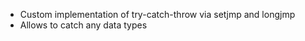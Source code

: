 * Custom implementation of try-catch-throw via setjmp and longjmp
* Allows to catch any data types

